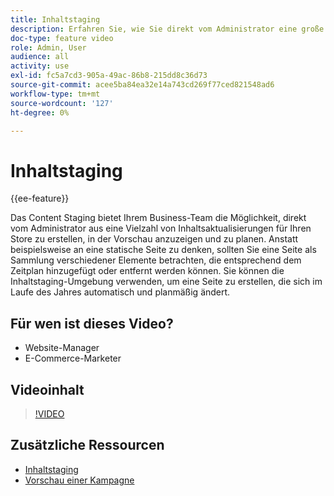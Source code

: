 ```yaml
---
title: Inhaltstaging
description: Erfahren Sie, wie Sie direkt vom Administrator eine große Auswahl an Inhaltsaktualisierungen für Ihren Store erstellen, in der Vorschau anzeigen und planen.
doc-type: feature video
role: Admin, User
audience: all
activity: use
exl-id: fc5a7cd3-905a-49ac-86b8-215dd8c36d73
source-git-commit: acee5ba84ea32e14a743cd269f77ced821548ad6
workflow-type: tm+mt
source-wordcount: '127'
ht-degree: 0%

---
```


# Inhaltstaging

{{ee-feature}}

Das Content Staging bietet Ihrem Business-Team die Möglichkeit, direkt vom Administrator aus eine Vielzahl von Inhaltsaktualisierungen für Ihren Store zu erstellen, in der Vorschau anzuzeigen und zu planen. Anstatt beispielsweise an eine statische Seite zu denken, sollten Sie eine Seite als Sammlung verschiedener Elemente betrachten, die entsprechend dem Zeitplan hinzugefügt oder entfernt werden können. Sie können die Inhaltstaging-Umgebung verwenden, um eine Seite zu erstellen, die sich im Laufe des Jahres automatisch und planmäßig ändert.

## Für wen ist dieses Video?

- Website-Manager
- E-Commerce-Marketer

## Videoinhalt

>[!VIDEO](https://video.tv.adobe.com/v/343784?quality=12&learn=on)

## Zusätzliche Ressourcen

- [Inhaltstaging](https://docs.magento.com/user-guide/cms/content-staging.html)
- [Vorschau einer Kampagne](https://docs.magento.com/user-guide/cms/content-staging-preview.html)
